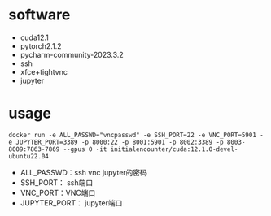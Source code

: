 # software

- cuda12.1
- pytorch2.1.2
- pycharm-community-2023.3.2
- ssh
- xfce+tightvnc
- jupyter

# usage
```shell
docker run -e ALL_PASSWD="vncpasswd" -e SSH_PORT=22 -e VNC_PORT=5901 -e JUPYTER_PORT=3389 -p 8000:22 -p 8001:5901 -p 8002:3389 -p 8003-8009:7863-7869 --gpus 0 -it initialencounter/cuda:12.1.0-devel-ubuntu22.04
```

- ALL_PASSWD：ssh vnc jupyter的密码
- SSH_PORT： ssh端口
- VNC_PORT：VNC端口
- JUPYTER_PORT： jupyter端口

